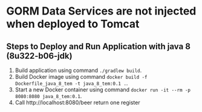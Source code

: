 # GORM Data Services are not injected when deployed to Tomcat


## Steps to Deploy and Run Application with java 8 (8u322-b06-jdk) 

1. Build application using command `./gradlew build`.
2. Build Docker image using command `docker build -f Dockerfile_java_8_tem -t java_8_tem:0.1 .`.
3. Start a new Docker container using command `docker run -it --rm -p 8080:8080 java_8_tem:0.1`.
4. Call http://localhost:8080/beer return one register


